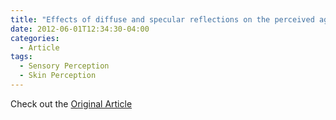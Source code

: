 ```yaml
---
title: "Effects of diffuse and specular reflections on the perceived age of facial skin"
date: 2012-06-01T12:34:30-04:00
categories:
  - Article
tags:
  - Sensory Perception
  - Skin Perception
---
```




Check out the [Original Article][URL] 

[URL]:   https://doi.org/10.1007/s10043-012-0028-4
